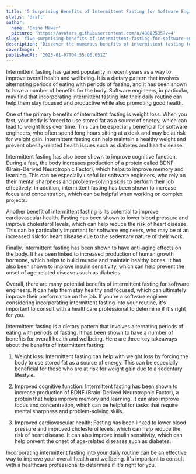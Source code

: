 ```yaml
---
title: '5 Surprising Benefits of Intermittent Fasting for Software Engineers'
status: 'draft'
author:
  name: 'Daine Mawer'
  picture: 'https://avatars.githubusercontent.com/u/48082535?v=4'
slug: 'five-surprising-benefits-of-intermittent-fasting-for-software-engineers'
description: 'Discover the numerous benefits of intermittent fasting for software engineers, including weight loss, improved cognitive function, and better cardiovascular health. Find out how this dietary pattern can help you stay focused and productive while promoting good health.'
coverImage: ''
publishedAt: '2023-01-07T04:55:06.051Z'
---
```


Intermittent fasting has gained popularity in recent years as a way to improve overall health and wellbeing. It is a dietary pattern that involves alternating periods of eating with periods of fasting, and it has been shown to have a number of benefits for the body. Software engineers, in particular, may find that incorporating intermittent fasting into their daily routine can help them stay focused and productive while also promoting good health.

One of the primary benefits of intermittent fasting is weight loss. When you fast, your body is forced to use stored fat as a source of energy, which can lead to weight loss over time. This can be especially beneficial for software engineers, who often spend long hours sitting at a desk and may be at risk for weight gain. Intermittent fasting can help maintain a healthy weight and prevent obesity-related health issues such as diabetes and heart disease.

Intermittent fasting has also been shown to improve cognitive function. During a fast, the body increases production of a protein called BDNF (Brain-Derived Neurotrophic Factor), which helps to improve memory and learning. This can be especially useful for software engineers, who rely on their mental sharpness and problem-solving skills to perform their job effectively. In addition, intermittent fasting has been shown to increase focus and concentration, which can be helpful when working on complex projects.

Another benefit of intermittent fasting is its potential to improve cardiovascular health. Fasting has been shown to lower blood pressure and improve cholesterol levels, which can help reduce the risk of heart disease. This can be particularly important for software engineers, who may be at an increased risk for heart disease due to the sedentary nature of their work.

Finally, intermittent fasting has been shown to have anti-aging effects on the body. It has been linked to increased production of human growth hormone, which helps to build muscle and maintain healthy bones. It has also been shown to improve insulin sensitivity, which can help prevent the onset of age-related diseases such as diabetes.

Overall, there are many potential benefits of intermittent fasting for software engineers. It can help them stay healthy and focused, which can ultimately improve their performance on the job. If you're a software engineer considering incorporating intermittent fasting into your routine, it's important to consult with a healthcare professional to determine if it's right for you.

Intermittent fasting is a dietary pattern that involves alternating periods of eating with periods of fasting. It has been shown to have a number of benefits for overall health and wellbeing. Here are three key takeaways about the benefits of intermittent fasting:

1. Weight loss: Intermittent fasting can help with weight loss by forcing the body to use stored fat as a source of energy. This can be especially beneficial for those who are at risk for weight gain due to a sedentary lifestyle.

2. Improved cognitive function: Intermittent fasting has been shown to increase production of BDNF (Brain-Derived Neurotrophic Factor), a protein that helps improve memory and learning. It can also improve focus and concentration, which can be helpful for tasks that require mental sharpness and problem-solving skills.

3. Improved cardiovascular health: Fasting has been linked to lower blood pressure and improved cholesterol levels, which can help reduce the risk of heart disease. It can also improve insulin sensitivity, which can help prevent the onset of age-related diseases such as diabetes.

Incorporating intermittent fasting into your daily routine can be an effective way to improve your overall health and wellbeing. It's important to consult with a healthcare professional to determine if it's right for you.

